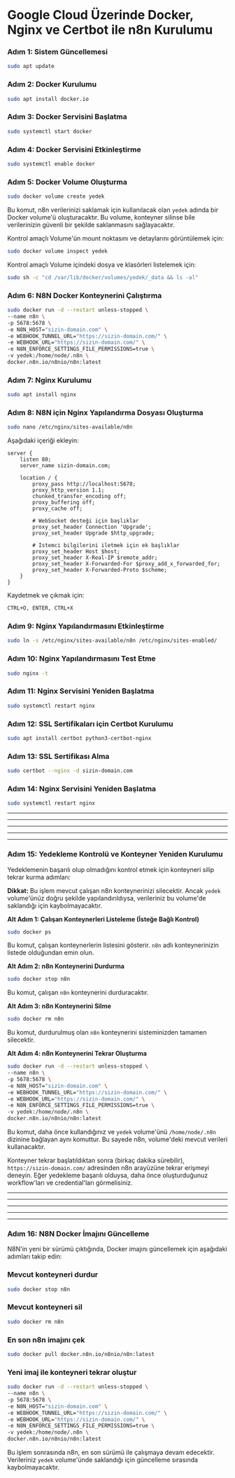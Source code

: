 # Google Cloud Üzerinde Docker, Nginx ve Certbot ile n8n Kurulumu

### Adım 1: Sistem Güncellemesi
```bash
sudo apt update
```

### Adım 2: Docker Kurulumu
```bash
sudo apt install docker.io
```

### Adım 3: Docker Servisini Başlatma
```bash
sudo systemctl start docker
```

### Adım 4: Docker Servisini Etkinleştirme
```bash
sudo systemctl enable docker
```

### Adım 5: Docker Volume Oluşturma
```bash
sudo docker volume create yedek
```

Bu komut, n8n verilerinizi saklamak için kullanılacak olan `yedek` adında bir Docker volume'ü oluşturacaktır. Bu volume, konteyner silinse bile verilerinizin güvenli bir şekilde saklanmasını sağlayacaktır.

Kontrol amaçlı Volume'ün mount noktasını ve detaylarını görüntülemek için:
```bash
sudo docker volume inspect yedek
```

Kontrol amaçlı Volume içindeki dosya ve klasörleri listelemek için:
```bash
sudo sh -c "cd /var/lib/docker/volumes/yedek/_data && ls -al"
```

### Adım 6: N8N Docker Konteynerini Çalıştırma
```bash
sudo docker run -d --restart unless-stopped \
--name n8n \
-p 5678:5678 \
-e N8N_HOST="sizin-domain.com" \
-e WEBHOOK_TUNNEL_URL="https://sizin-domain.com/" \
-e WEBHOOK_URL="https://sizin-domain.com/" \
-e N8N_ENFORCE_SETTINGS_FILE_PERMISSIONS=true \
-v yedek:/home/node/.n8n \
docker.n8n.io/n8nio/n8n:latest
```

### Adım 7: Nginx Kurulumu
```bash
sudo apt install nginx
```

### Adım 8: N8N için Nginx Yapılandırma Dosyası Oluşturma
```bash
sudo nano /etc/nginx/sites-available/n8n
```

Aşağıdaki içeriği ekleyin:
```nginx
server {
    listen 80;
    server_name sizin-domain.com;

    location / {
        proxy_pass http://localhost:5678;
        proxy_http_version 1.1;
        chunked_transfer_encoding off;
        proxy_buffering off;
        proxy_cache off;

        # WebSocket desteği için başlıklar
        proxy_set_header Connection 'Upgrade';
        proxy_set_header Upgrade $http_upgrade;

        # İstemci bilgilerini iletmek için ek başlıklar
        proxy_set_header Host $host;
        proxy_set_header X-Real-IP $remote_addr;
        proxy_set_header X-Forwarded-For $proxy_add_x_forwarded_for;
        proxy_set_header X-Forwarded-Proto $scheme;
    }
}
```

Kaydetmek ve çıkmak için:
```bash
CTRL+O, ENTER, CTRL+X
```

### Adım 9: Nginx Yapılandırmasını Etkinleştirme
```bash
sudo ln -s /etc/nginx/sites-available/n8n /etc/nginx/sites-enabled/
```

### Adım 10: Nginx Yapılandırmasını Test Etme
```bash
sudo nginx -t
```

### Adım 11: Nginx Servisini Yeniden Başlatma
```bash
sudo systemctl restart nginx
```

### Adım 12: SSL Sertifikaları için Certbot Kurulumu
```bash
sudo apt install certbot python3-certbot-nginx
```

### Adım 13: SSL Sertifikası Alma
```bash
sudo certbot --nginx -d sizin-domain.com
```

### Adım 14: Nginx Servisini Yeniden Başlatma
```bash
sudo systemctl restart nginx
```

************************************************************************************************************
************************************************************************************************************
************************************************************************************************************
************************************************************************************************************
************************************************************************************************************

### Adım 15: Yedekleme Kontrolü ve Konteyner Yeniden Kurulumu

Yedeklemenin başarılı olup olmadığını kontrol etmek için konteyneri silip tekrar kurma adımları:

**Dikkat:** Bu işlem mevcut çalışan n8n konteynerinizi silecektir. Ancak `yedek` volume'ünüz doğru şekilde yapılandırıldıysa, verileriniz bu volume'de saklandığı için kaybolmayacaktır.

**Alt Adım 1: Çalışan Konteynerleri Listeleme (İsteğe Bağlı Kontrol)**

```bash
sudo docker ps
```

Bu komut, çalışan konteynerlerin listesini gösterir. `n8n` adlı konteynerinizin listede olduğundan emin olun.

**Alt Adım 2: n8n Konteynerini Durdurma**

```bash
sudo docker stop n8n
```

Bu komut, çalışan `n8n` konteynerini durduracaktır.

**Alt Adım 3: n8n Konteynerini Silme**

```bash
sudo docker rm n8n
```

Bu komut, durdurulmuş olan `n8n` konteynerini sisteminizden tamamen silecektir.

**Alt Adım 4: n8n Konteynerini Tekrar Oluşturma**

```bash
sudo docker run -d --restart unless-stopped \
--name n8n \
-p 5678:5678 \
-e N8N_HOST="sizin-domain.com" \
-e WEBHOOK_TUNNEL_URL="https://sizin-domain.com/" \
-e WEBHOOK_URL="https://sizin-domain.com/" \
-e N8N_ENFORCE_SETTINGS_FILE_PERMISSIONS=true \
-v yedek:/home/node/.n8n \
docker.n8n.io/n8nio/n8n:latest
```

Bu komut, daha önce kullandığınız ve `yedek` volume'ünü `/home/node/.n8n` dizinine bağlayan aynı komuttur. Bu sayede n8n, volume'deki mevcut verileri kullanacaktır.

Konteyner tekrar başlatıldıktan sonra (birkaç dakika sürebilir), `https://sizin-domain.com/` adresinden n8n arayüzüne tekrar erişmeyi deneyin. Eğer yedekleme başarılı olduysa, daha önce oluşturduğunuz workflow'ları ve credential'ları görmelisiniz.

************************************************************************************************************
************************************************************************************************************
************************************************************************************************************
************************************************************************************************************
************************************************************************************************************

### Adım 16: N8N Docker İmajını Güncelleme

N8N'in yeni bir sürümü çıktığında, Docker imajını güncellemek için aşağıdaki adımları takip edin:

### Mevcut konteyneri durdur
```bash
sudo docker stop n8n
```

### Mevcut konteyneri sil
```bash
sudo docker rm n8n
```

### En son n8n imajını çek
```bash
sudo docker pull docker.n8n.io/n8nio/n8n:latest
```

### Yeni imaj ile konteyneri tekrar oluştur
```bash
sudo docker run -d --restart unless-stopped \
--name n8n \
-p 5678:5678 \
-e N8N_HOST="sizin-domain.com" \
-e WEBHOOK_TUNNEL_URL="https://sizin-domain.com/" \
-e WEBHOOK_URL="https://sizin-domain.com/" \
-e N8N_ENFORCE_SETTINGS_FILE_PERMISSIONS=true \
-v yedek:/home/node/.n8n \
docker.n8n.io/n8nio/n8n:latest
```

Bu işlem sonrasında n8n, en son sürümü ile çalışmaya devam edecektir. Verileriniz `yedek` volume'ünde saklandığı için güncelleme sırasında kaybolmayacaktır.
